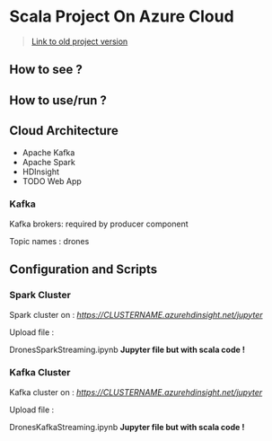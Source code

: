 # Scala Project On Azure Cloud

> [Link to old project version](README.md)

## How to see ?


## How to use/run ?



## Cloud Architecture

* Apache Kafka
* Apache Spark
* HDInsight
* TODO Web App


### Kafka

Kafka brokers: required by producer component

Topic names : drones


## Configuration and Scripts

### Spark Cluster

Spark cluster on : *https://CLUSTERNAME.azurehdinsight.net/jupyter*

Upload file : 

DronesSparkStreaming.ipynb **Jupyter file but with scala code !**

### Kafka Cluster

Kafka cluster on : *https://CLUSTERNAME.azurehdinsight.net/jupyter*

Upload file : 

DronesKafkaStreaming.ipynb **Jupyter file but with scala code !**
